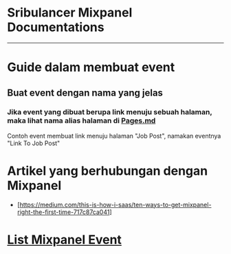 # Sribulancer Mixpanel Documentations
---

# Guide dalam membuat event

## Buat event dengan nama yang jelas

### Jika event yang dibuat berupa link menuju sebuah halaman, maka lihat nama alias halaman di [Pages.md](pages.md)

Contoh event membuat link menuju halaman "Job Post", namakan eventnya "Link To Job Post"

# Artikel yang berhubungan dengan Mixpanel

- [https://medium.com/this-is-how-i-saas/ten-ways-to-get-mixpanel-right-the-first-time-717c87ca041]

# [List Mixpanel Event](pages.md)
